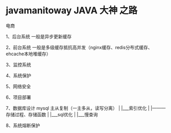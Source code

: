 # javamanitoway  JAVA 大神 之路

电商

1、后台系统  一般是异步更新缓存

2、前台系统  一般是多级缓存抵抗高并发（nginx缓存、redis分布式缓存、ehcache本地堆缓存）

3、监控系统

4、系统保护

5、网络安全

6、项目部署

7、数据库设计  mysql 主从复制（一主多从，读写分离）
  |
  |___索引优化
  |
  |———存储过程、存储函数
  |
  |___sql优化
  |
  |___慢查询
  
 8、系统熔断保护
 

